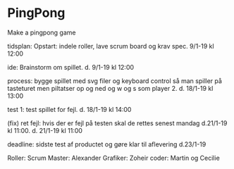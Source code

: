 # PingPong
Make a pingpong game

tidsplan:
Opstart: indele roller, lave scrum board og krav spec.
9/1-19 kl 12:00

ide: Brainstorm om spillet.
d. 9/1-19 kl 12:00

process: bygge spillet med svg filer og keyboard control så man spiller på tasteturet men piltatser op og ned og w og s som player 2.
d. 18/1-19 kl 13:00

test 1: test spillet for fejl.
d. 18/1-19 kl 14:00

(fix) ret fejl: hvis der er fejl på testen skal de rettes senest mandag d.21/1-19 kl 11:00.
d. 21/1-19 kl 11:00

deadline: sidste test af productet og gøre klar til aflevering
d.23/1-19




Roller:
Scrum Master: Alexander
Grafiker: Zoheir
coder: Martin og Cecilie
